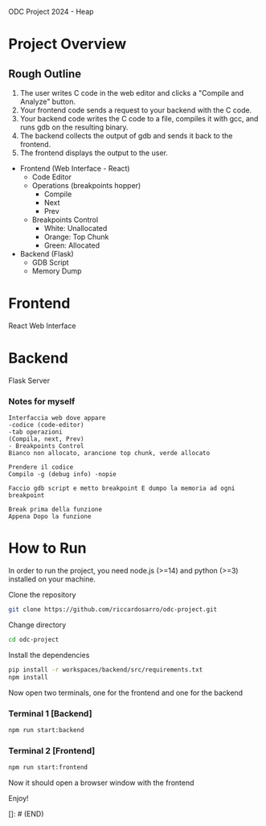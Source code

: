ODC Project 2024 - Heap

# Project Overview

## Rough Outline
1. The user writes C code in the web editor and clicks a "Compile and Analyze" button.
2. Your frontend code sends a request to your backend with the C code.
3. Your backend code writes the C code to a file, compiles it with gcc, and runs gdb on the resulting binary.
4. The backend collects the output of gdb and sends it back to the frontend.
5. The frontend displays the output to the user.

- Frontend (Web Interface - React)
    - Code Editor
    - Operations (breakpoints hopper)
        - Compile
        - Next
        - Prev
    - Breakpoints Control 
        - White: Unallocated
        - Orange: Top Chunk
        - Green: Allocated
- Backend (Flask)
    - GDB Script
    - Memory Dump

# Frontend

React Web Interface

# Backend

Flask Server

### Notes for myself
```notes
Interfaccia web dove appare
-codice (code-editor)
-tab operazioni
(Compila, next, Prev)
- Breakpoints Control
Bianco non allocato, arancione top chunk, verde allocato

Prendere il codice
Compilo -g (debug info) -nopie

Faccio gdb script e metto breakpoint E dumpo la memoria ad ogni breakpoint

Break prima della funzione
Appena Dopo la funzione
```

# How to Run
In order to run the project, you need node.js (>=14) and python (>=3) installed on your machine.

Clone the repository
```bash
git clone https://github.com/riccardosarro/odc-project.git
```

Change directory
```bash
cd odc-project
```

Install the dependencies

```bash
pip install -r workspaces/backend/src/requirements.txt
npm install
```

Now open two terminals, one for the frontend and one for the backend

### Terminal 1 [Backend]
```bash
npm run start:backend
```

### Terminal 2 [Frontend]
```bash
npm run start:frontend
```

Now it should open a browser window with the frontend

Enjoy!

[]: # (END)